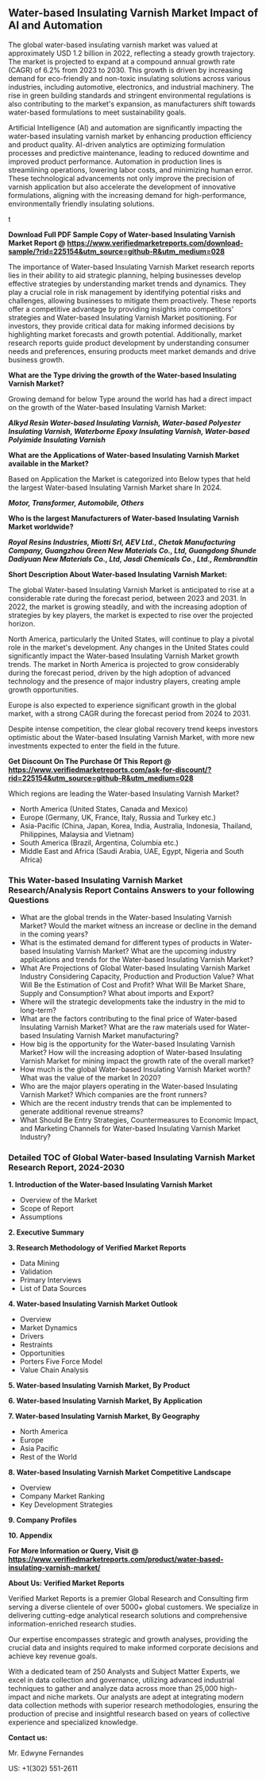<h2>Water-based Insulating Varnish Market Impact of AI and Automation</h2><p>The global water-based insulating varnish market was valued at approximately USD 1.2 billion in 2022, reflecting a steady growth trajectory. The market is projected to expand at a compound annual growth rate (CAGR) of 6.2% from 2023 to 2030. This growth is driven by increasing demand for eco-friendly and non-toxic insulating solutions across various industries, including automotive, electronics, and industrial machinery. The rise in green building standards and stringent environmental regulations is also contributing to the market's expansion, as manufacturers shift towards water-based formulations to meet sustainability goals.</p><p>Artificial Intelligence (AI) and automation are significantly impacting the water-based insulating varnish market by enhancing production efficiency and product quality. AI-driven analytics are optimizing formulation processes and predictive maintenance, leading to reduced downtime and improved product performance. Automation in production lines is streamlining operations, lowering labor costs, and minimizing human error. These technological advancements not only improve the precision of varnish application but also accelerate the development of innovative formulations, aligning with the increasing demand for high-performance, environmentally friendly insulating solutions.</p>t</p><p id="" class=""><strong>Download Full PDF Sample Copy of Water-based Insulating Varnish Market Report @ <a href="https://www.verifiedmarketreports.com/download-sample/?rid=225154&utm_source=github-R&utm_medium=028" target="_blank">https://www.verifiedmarketreports.com/download-sample/?rid=225154&utm_source=github-R&utm_medium=028</a></strong></p><p>The importance of&nbsp;Water-based Insulating Varnish Market research reports lies in their ability to aid strategic planning, helping businesses develop effective strategies by understanding market trends and dynamics. They play a crucial role in risk management by identifying potential risks and challenges, allowing businesses to mitigate them proactively. These reports offer a competitive advantage by providing insights into competitors' strategies and Water-based Insulating Varnish Market positioning. For investors, they provide critical data for making informed decisions by highlighting market forecasts and growth potential. Additionally, market research reports guide product development by understanding consumer needs and preferences, ensuring products meet market demands and drive business growth.</p><p><strong>What are the&nbsp;Type driving the growth of the Water-based Insulating Varnish Market?</strong></p><p id="" class="">Growing demand for below Type around the world has had a direct impact on the growth of the Water-based Insulating Varnish Market:</p><em><strong>Alkyd Resin Water-based Insulating Varnish, Water-based Polyester Insulating Varnish, Waterborne Epoxy Insulating Varnish, Water-based Polyimide Insulating Varnish</strong></em></p><strong>What are the&nbsp;Applications&nbsp;of Water-based Insulating Varnish Market available in the Market?</strong></p><p id="" class="">Based on Application the Market is categorized into Below types that held the largest Water-based Insulating Varnish Market share In 2024.</p><em><strong>Motor, Transformer, Automobile, Others</strong></em></p><strong>Who is the largest Manufacturers of Water-based Insulating Varnish Market worldwide?</strong></p><p><em><strong>Royal Resins Industries, Miotti Srl, AEV Ltd., Chetak Manufacturing Company, Guangzhou Green New Materials Co., Ltd, Guangdong Shunde Dadiyuan New Materials Co., Ltd, Jasdi Chemicals Co., Ltd., Rembrandtin</strong></em></p><p id="" class=""><strong>Short Description About Water-based Insulating Varnish Market:</strong></p><p>The global Water-based Insulating Varnish Market is anticipated to rise at a considerable rate during the forecast period, between 2023 and 2031. In 2022, the market is growing steadily, and with the increasing adoption of strategies by key players, the market is expected to rise over the projected horizon.</p><p>North America, particularly the United States, will continue to play a pivotal role in the market's development. Any changes in the United States could significantly impact the Water-based Insulating Varnish Market growth trends. The market in North America is projected to grow considerably during the forecast period, driven by the high adoption of advanced technology and the presence of major industry players, creating ample growth opportunities.</p><p>Europe is also expected to experience significant growth in the global market, with a strong CAGR during the forecast period from 2024 to 2031.</p><p>Despite intense competition, the clear global recovery trend keeps investors optimistic about the Water-based Insulating Varnish Market, with more new investments expected to enter the field in the future.</p><p id="" class=""><strong>Get Discount On The Purchase Of This Report @ <a href="https://www.verifiedmarketreports.com/ask-for-discount/?rid=225154&utm_source=github-R&utm_medium=028" target="_blank">https://www.verifiedmarketreports.com/ask-for-discount/?rid=225154&utm_source=github-R&utm_medium=028</a></strong></p>Which regions are leading the Water-based Insulating Varnish Market?</p><ul><li>North America (United States, Canada and Mexico)</li><li>Europe (Germany, UK, France, Italy, Russia and Turkey etc.)</li><li>Asia-Pacific (China, Japan, Korea, India, Australia, Indonesia, Thailand, Philippines, Malaysia and Vietnam)</li><li>South America (Brazil, Argentina, Columbia etc.)</li><li>Middle East and Africa (Saudi Arabia, UAE, Egypt, Nigeria and South Africa)</li></ul><h3 id="" class="">This Water-based Insulating Varnish Market Research/Analysis Report Contains Answers to your following Questions</h3><ul><li>What are the global trends in the Water-based Insulating Varnish Market? Would the market witness an increase or decline in the demand in the coming years?</li><li>What is the estimated demand for different types of products in Water-based Insulating Varnish Market? What are the upcoming industry applications and trends for the Water-based Insulating Varnish Market?</li><li>What Are Projections of Global Water-based Insulating Varnish Market Industry Considering Capacity, Production and Production Value? What Will Be the Estimation of Cost and Profit? What Will Be Market Share, Supply and Consumption? What about imports and Export?</li><li>Where will the strategic developments take the industry in the mid to long-term?</li><li>What are the factors contributing to the final price of Water-based Insulating Varnish Market? What are the raw materials used for Water-based Insulating Varnish Market manufacturing?</li><li>How big is the opportunity for the Water-based Insulating Varnish Market? How will the increasing adoption of Water-based Insulating Varnish Market for mining impact the growth rate of the overall market?</li><li>How much is the global Water-based Insulating Varnish Market worth? What was the value of the market In 2020?</li><li>Who are the major players operating in the Water-based Insulating Varnish Market? Which companies are the front runners?</li><li>Which are the recent industry trends that can be implemented to generate additional revenue streams?</li><li>What Should Be Entry Strategies, Countermeasures to Economic Impact, and Marketing Channels for Water-based Insulating Varnish Market Industry?</li></ul><h3 id="" class="">Detailed TOC of Global Water-based Insulating Varnish Market Research Report, 2024-2030</h3><p id="" class=""><strong>1. Introduction of the Water-based Insulating Varnish Market</strong></p><ul><li>Overview of the Market</li><li>Scope of Report</li><li>Assumptions</li></ul><p id="" class=""><strong>2. Executive Summary</strong></p><p id="" class=""><strong>3. Research Methodology of Verified Market Reports</strong></p><ul><li>Data Mining</li><li>Validation</li><li>Primary Interviews</li><li>List of Data Sources</li></ul><p id="" class=""><strong>4. Water-based Insulating Varnish Market Outlook</strong></p><ul><li>Overview</li><li>Market Dynamics</li><li>Drivers</li><li>Restraints</li><li>Opportunities</li><li>Porters Five Force Model</li><li>Value Chain Analysis</li></ul><p id="" class=""><strong>5. Water-based Insulating Varnish Market, By Product</strong></p><p id="" class=""><strong>6. Water-based Insulating Varnish Market, By Application</strong></p><p id="" class=""><strong>7. Water-based Insulating Varnish Market, By Geography</strong></p><ul><li>North America</li><li>Europe</li><li>Asia Pacific</li><li>Rest of the World</li></ul><p id="" class=""><strong>8. Water-based Insulating Varnish Market Competitive Landscape</strong></p><ul><li>Overview</li><li>Company Market Ranking</li><li>Key Development Strategies</li></ul><p id="" class=""><strong>9. Company Profiles</strong></p><p id="" class=""><strong>10. Appendix</strong></p><p id="" class=""><strong>For More Information or Query, Visit @ <a href="https://www.verifiedmarketreports.com/product/water-based-insulating-varnish-market/" target="_blank">https://www.verifiedmarketreports.com/product/water-based-insulating-varnish-market/</a></strong></p><p id="" class=""><strong>About Us: Verified Market Reports</strong></p><p id="" class="">Verified Market Reports is a premier Global Research and Consulting firm serving a diverse clientele of over 5000+ global customers. We specialize in delivering cutting-edge analytical research solutions and comprehensive information-enriched research studies.</p><p id="" class="">Our expertise encompasses strategic and growth analyses, providing the crucial data and insights required to make informed corporate decisions and achieve key revenue goals.</p><p id="" class="">With a dedicated team of 250 Analysts and Subject Matter Experts, we excel in data collection and governance, utilizing advanced industrial techniques to gather and analyze data across more than 25,000 high-impact and niche markets. Our analysts are adept at integrating modern data collection methods with superior research methodologies, ensuring the production of precise and insightful research based on years of collective experience and specialized knowledge.</p><p id="" class=""><strong>Contact us:</strong></p><p id="" class="">Mr. Edwyne Fernandes</p><p id="" class="">US: +1(302) 551-2611</p>